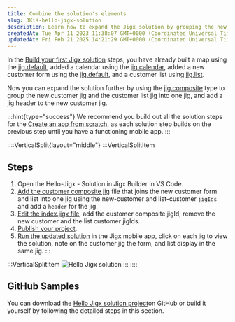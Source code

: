 ```yaml
---
title: Combine the solution's elements
slug: 3KiK-hello-jigx-solution
description: Learn how to expand the Jigx solution by grouping the new customer form and customer list using jig.composite type. Add a Jig header to the new customer Jig and style the solution by adding Stories above the widgets in the HomeHub. Follow the step-by-step
createdAt: Tue Apr 11 2023 11:38:07 GMT+0000 (Coordinated Universal Time)
updatedAt: Fri Feb 21 2025 14:21:29 GMT+0000 (Coordinated Universal Time)
---
```


In the [Build your first Jigx solution]() steps, you have already built a map using the [jig.default](), added a calendar using the [jig.calendar](), added a new customer form using the [jig.default](), and a customer list using [jig.list]().

Now you can expand the solution further by using the [jig.composite]() type to group the new customer  jig and the customer list jig into one jig, and add a jig header to the new customer jig.

:::hint{type="success"}
We recommend you build out all the solution steps for the [Create an app from scratch](docId:8SeLgEopqiL70vPoV72WY), as each solution step builds on the previous step until you have a functioning mobile app.
:::

::::VerticalSplit{layout="middle"}
:::VerticalSplitItem
## Steps

1. Open the Hello-Jigx - Solution in Jigx Builder in VS Code.
2. [Add the customer composite jig](<./Combine the solution_s elements/Add the customer composite jig.md>) file that joins the new customer form and list into one jig using the new-customer and list-customer `jigIds` and add a `header` for the jig.
3. [Edit the index.jigx file](<./Combine the solution_s elements/Edit the index_jigx file.md>), add the customer composite jigId, remove the new customer and the list customer jigIds.
4. [Publish your project](<./Create the Calendar/Publish your project.md>).
5. [Run the updated solution](<./Create the Calendar/Run the updated solution.md>) in the Jigx mobile app, click on each jig to view the solution, note on the customer jig the form, and list display in the same jig.
:::

:::VerticalSplitItem
![Hello Jigx solution](https://archbee-image-uploads.s3.amazonaws.com/x7vdIDH6-ScTprfmi2XXX/U6UJjBwLz27s_ddvuFwZo_hellojigxsolution.PNG "Hello Jigx solution")
:::
::::

## GitHub Samples

You can download the <a href="https://github.com/jigx-com/jigx-samples/tree/main/quickstart/hello-jigx-solution" target="_blank"> Hello Jigx solution project</a>on GitHub or build it yourself by following the detailed steps in this section.

